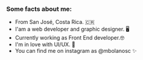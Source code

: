 ### Some facts about me: 
- From San José, Costa Rica. 🇨🇷
- I'am a web developer and graphic designer. 🖥️ 
- Currently working as Front End developer.🤓
- I'm in love with UI/UX. 🎨
- You can find me on instagram as @mbolanosc ✨ 

<!--
**mbolanosc/mbolanosc** is a ✨ _special_ ✨ repository because its `README.md` (this file) appears on your GitHub profile.

 


-->
